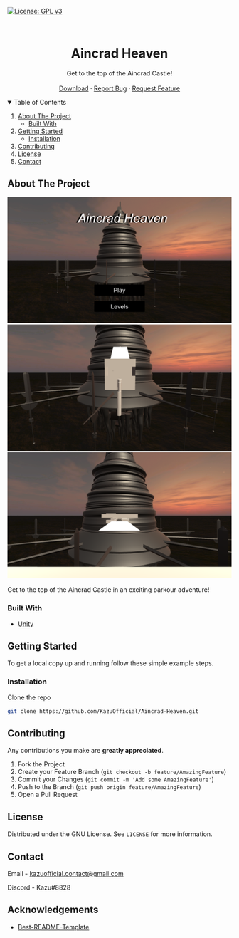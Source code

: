 [![License: GPL v3](https://img.shields.io/badge/License-GPLv3-blue.svg)](https://www.gnu.org/licenses/gpl-3.0)

<!-- PROJECT LOGO -->
<br />
  <h1 align="center">Aincrad Heaven</h1>

  <p align="center">
    Get to the top of the Aincrad Castle!
    <br />
    <br />
    <a href="https://github.com/KazuOfficial/Aincrad-Heaven/releases">Download</a>
    ·
    <a href="https://github.com/KazuOfficial/Aincrad-Heaven/issues">Report Bug</a>
    ·
    <a href="https://github.com/KazuOfficial/Aincrad-Heaven/pulls">Request Feature</a>
  </p>
</p>

<!-- TABLE OF CONTENTS -->
<details open="open">
  <summary>Table of Contents</summary>
  <ol>
    <li>
      <a href="#about-the-project">About The Project</a>
      <ul>
        <li><a href="#built-with">Built With</a></li>
      </ul>
    </li>
    <li>
      <a href="#getting-started">Getting Started</a>
      <ul>
        <li><a href="#installation">Installation</a></li>
      </ul>
    </li>
    <li><a href="#contributing">Contributing</a></li>
    <li><a href="#license">License</a></li>
    <li><a href="#contact">Contact</a></li>
  </ol>
</details>

## About The Project

![alt text](https://github.com/KazuOfficial/Aincrad-Heaven/blob/master/images/menu.png)
![alt text](https://github.com/KazuOfficial/Aincrad-Heaven/blob/master/images/gameplay1.png)
![alt text](https://github.com/KazuOfficial/Aincrad-Heaven/blob/master/images/gameplay2.png)

Get to the top of the Aincrad Castle in an exciting parkour adventure!

### Built With

* [Unity](https://unity.com/)

<!-- GETTING STARTED -->
## Getting Started

To get a local copy up and running follow these simple example steps.

### Installation

Clone the repo
   ```sh
   git clone https://github.com/KazuOfficial/Aincrad-Heaven.git
   ```

<!-- CONTRIBUTING -->
## Contributing

Any contributions you make are **greatly appreciated**.

1. Fork the Project
2. Create your Feature Branch (`git checkout -b feature/AmazingFeature`)
3. Commit your Changes (`git commit -m 'Add some AmazingFeature'`)
4. Push to the Branch (`git push origin feature/AmazingFeature`)
5. Open a Pull Request

<!-- LICENSE -->
## License

Distributed under the GNU License. See `LICENSE` for more information.

<!-- CONTACT -->
## Contact

Email - kazuofficial.contact@gmail.com

Discord - Kazu#8828

<!-- ACKNOWLEDGEMENTS -->
## Acknowledgements
* [Best-README-Template](https://github.com/othneildrew/Best-README-Template)
